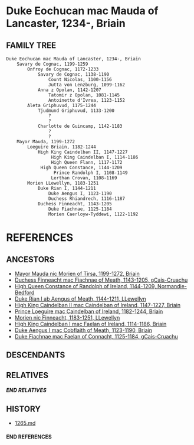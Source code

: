 # Duke Eochucan mac Mauda of Lancaster, 1234-, Briain

## FAMILY TREE

```
Duke Eochucan mac Mauda of Lancaster, 1234-, Briain
    Savary de Cognac, 1199-1259
        Onfroy de Cognac, 1172-1233
            Savary de Cognac, 1138-1190
                Count Nicolas, 1100-1156
                Jutta von Lenzburg, 1099-1162
            Anna z Opolan, 1142-1207
                Tatomir z Opolan, 1081-1145
                Antoinette d'Ivrea, 1123-1152
        Aleta Griphuvud, 1175-1244
            Tjudmund Griphuvud, 1133-1200
                ?
                ?
            Charlotte de Guincamp, 1142-1183
                ?
                ?
    Mayor Mauda, 1199-1272
        Loeguire Briain, 1182-1244
            High King Caindelban II, 1147-1227
                 High King Caindelban I, 1114-1186
                 High Queen Flann, 1117-1172
             High Queen Constance, 1144-1209
                  Prince Randolph I, 1108-1149
                 Lerthan Crovan, 1108-1169
        Morien LLewellyn, 1183-1251
            Duke Rian I, 1144-1211
                Duke Aengus I, 1123-1190
                Duchess Rhiandrech, 1116-1187
            Duchess Finneacht, 1143-1205
                Duke Fiachnae, 1125-1184
                Morien Caerloyw-Tyddewi, 1122-1192
```


# REFERENCES

## ANCESTORS
* [Mayor Mauda nic Morien of Tirsa, 1199-1272, Briain](mauda_nic_morien_1199.md)
* [Duchess Finneacht mac Fiachnae of Meath, 1143-1205, gCais-Cruachu](finneacht_mac_fiachnae_1143.md)
* [High Queen Constance of Randolph of Ireland, 1144-1209, Normandie-Bedford](constance_randolph_1144.md)
* [Duke Rian I ab Aengus of Meath, 1144-1211, LLewellyn](rian_i_ab_aengus_1144.md)
* [High King Caindelban II mac Caindelban of Ireland, 1147-1227, Briain](caindelban_ii_mac_caindelban_1147.md)
* [Prince Loeguire mac Caindelban of Ireland, 1182-1244, Briain](loeguire_mac_caindelban_1182.md)
* [Morien nic Finneacht, 1183-1251, LLewellyn](morien_nic_finneacht_1183.md)
* [High King Caindelban I mac Faelan of Ireland, 1114-1186, Briain](caindelban_i_mac_faelan_1114.md)
* [Duke Aengus I mac Cobflaith of Meath, 1123-1190, Briain](aengus_i_mac_cobflaith_1123.md)
* [Duke Fiachnae mac Faelan of Connacht, 1125-1184, gCais-Cruachu](fiachnae_mac_faelan_1125.md)

## DESCENDANTS

## RELATIVES

##### END RELATIVES 
## HISTORY
* [1265.md](../h/1265.md)

#### END REFERENCES
